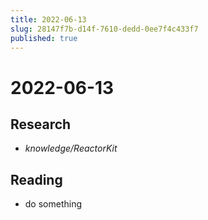 ```yaml
---
title: 2022-06-13
slug: 28147f7b-d14f-7610-dedd-0ee7f4c433f7
published: true
---
```


# 2022-06-13

## Research

* *knowledge/ReactorKit*

## Reading

* do something
